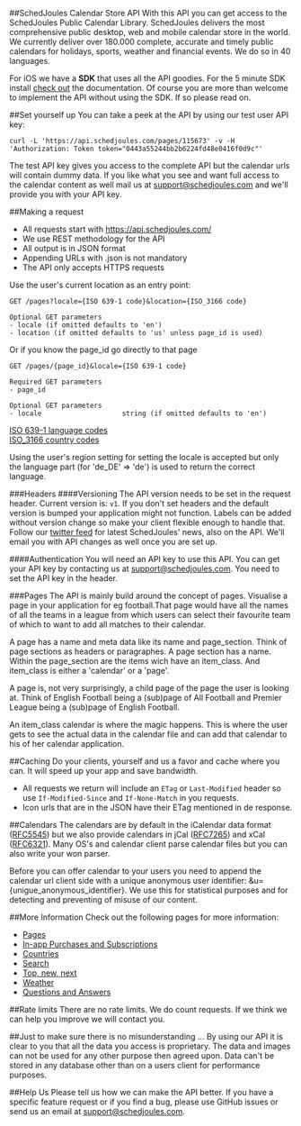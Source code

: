 ##SchedJoules Calendar Store API
With this API you can get access to the SchedJoules Public Calendar Library. SchedJoules delivers the most comprehensive public desktop, web and mobile calendar store in the world. We currently deliver over 180.000 complete, accurate and timely public calendars for holidays, sports, weather and financial events. We do so in 40 languages.

For iOS we have a **SDK** that uses all the API goodies. For the 5 minute SDK install [check out](http://schedjoules.com/resources/developer-resources/ios/CalendarStoreDocumentation/index.html) the documentation. Of course you are more than welcome to implement the API without using the SDK. If so please read on.

##Set yourself up
You can take a peek at the API by using our test user API key:
```
curl -L 'https://api.schedjoules.com/pages/115673' -v -H 'Authorization: Token token="0443a55244bb2b6224fd48e0416f0d9c"'
```
The test API key gives you access to the complete API but the calendar urls will contain dummy data. If you like what you see and want full access to the calendar content as well mail us at support@schedjoules.com and we'll provide you with your API key.

##Making a request
* All requests start with https://api.schedjoules.com/
* We use REST methodology for the API
* All output  is in JSON format
* Appending URLs with .json is not mandatory
* The API only accepts HTTPS requests

Use the user's current location as an entry point:
```
GET /pages?locale={ISO 639-1 code}&location={ISO_3166 code}

Optional GET parameters
- locale (if omitted defaults to 'en')
- location (if omitted defaults to 'us' unless page_id is used)
```

Or if you know the page_id go directly to that page
```
GET /pages/{page_id}&locale={ISO 639-1 code}

Required GET parameters
- page_id

Optional GET parameters
- locale 					string (if omitted defaults to 'en')
```

[ISO 639-1 language codes](https://en.wikipedia.org/wiki/List_of_ISO_639-1_codes)  
[ISO_3166 country codes](https://en.wikipedia.org/wiki/ISO_3166-1_alpha-2)

Using the user's region setting for setting the locale is accepted but only the language part (for 'de_DE' => 'de') is used to return the correct language.  

###Headers
####Versioning
The API version needs to be set in the request header. Current version is: `v1`. If you don't set headers and the default version is bumped your application might not function. Labels can be added without version change so make your client flexible enough to handle that. Follow our [twitter feed](http://twitter.com/schedjoules) for latest SchedJoules' news, also on the API. We'll email you with API changes as well once you are set up.

####Authentication
You will need an API key to use this API. You can get your API key by contacting us at support@schedjoules.com. You need to set the API key in the header.

###Pages
The API is mainly build around the concept of pages. Visualise a page in your application for eg football.That page would have all the names of all the teams in a league from which users can select their favourite team of which to want to add all matches to their calendar.

A page has a name and meta data like its name and page_section. Think of page sections as headers or paragraphes. A page section has a name. Within the page_section are the items wich have an item_class. And item_class is either a 'calendar' or a 'page'.

A page is, not very surprisingly, a child page of the page the user is looking at. Think of English Football being a (sub)page of All Football and Premier League being a (sub)page of English Football.

An item_class calendar is where the magic happens. This is where the user gets to see the actual data in the calendar file and can add that calendar to his of her calendar application.

##Caching
Do your clients, yourself and us a favor and cache where you can. It will speed up your app and save bandwidth.
* All requests we return will include an `ETag` or `Last-Modified` header so use `If-Modified-Since` and `If-None-Match` in you requests.
* Icon urls that are in the JSON have their ETag mentioned in de response.

##Calendars
The calendars are by default in the iCalendar data format ([RFC5545](https://tools.ietf.org/html/rfc5545)) but we also provide calendars in jCal ([RFC7265](https://tools.ietf.org/html/rfc7265)) and xCal ([RFC6321](https://tools.ietf.org/html/rfc6321)). Many OS's and calendar client parse calendar files but you can also write your won parser.

Before you can offer calendar to your users you need to append the calendar url client side with a unique anonymous user identifier: &u={unigue_anonymous_identifier}. We use this for statistical purposes and for detecting and preventing of misuse of our content.

##More Information
Check out the following pages for more information:
* [Pages](https://github.com/schedjoules/calendar-store-api/blob/master/details/pages.md)
* [In-app Purchases and Subscriptions](https://github.com/schedjoules/calendar-store-api/blob/master/details/in_app_purchases.md)
* [Countries](https://github.com/schedjoules/calendar-store-api/blob/master/details/countries.md)
* [Search](https://github.com/schedjoules/calendar-store-api/blob/master/details/search.md)
* [Top, new, next](https://github.com/schedjoules/calendar-store-api/blob/master/details/top_new_next.md)
* [Weather](https://github.com/schedjoules/calendar-store-api/blob/master/details/weather.md)
* [Questions and Answers](https://github.com/schedjoules/calendar-store-api/blob/master/details/faq.md)

##Rate limits
There are no rate limits. We do count requests. If we think we can help you improve we will contact you.

##Just to make sure there is no misunderstanding ...
By using our API it is clear to you that all the data you access is proprietary. The data and images can not be used for any other purpose then agreed upon. Data can't be stored in any database other than on a users client for performance purposes.

##Help Us
Please tell us how we can make the API better. If you have a specific feature request or if you find a bug, please use GitHub issues or send us an email at support@schedjoules.com.
